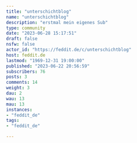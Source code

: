 ```yaml
---
title: "unterschichtblog" 
name: "unterschichtblog"
description: "erstmal mein eigenes Sub"
type: community
date: "2023-06-28 15:17:51"
draft: false
nsfw: false
actor_id: "https://feddit.de/c/unterschichtblog"
host: feddit.de
lastmod: "1969-12-31 19:00:00"
published: "2023-06-22 20:56:59"
subscribers: 76
posts: 3
comments: 14
weight: 3
dau: 2
wau: 13
mau: 13
instances:
- "feddit_de"
tags: 
- "feddit_de"

---
```

